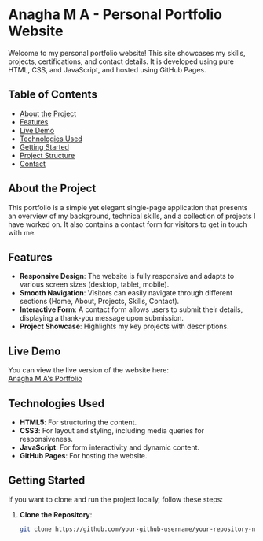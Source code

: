 # Anagha M A - Personal Portfolio Website

Welcome to my personal portfolio website! This site showcases my skills, projects, certifications, and contact details. It is developed using pure HTML, CSS, and JavaScript, and hosted using GitHub Pages.

## Table of Contents
- [About the Project](#about-the-project)
- [Features](#features)
- [Live Demo](#live-demo)
- [Technologies Used](#technologies-used)
- [Getting Started](#getting-started)
- [Project Structure](#project-structure)
- [Contact](#contact)

## About the Project
This portfolio is a simple yet elegant single-page application that presents an overview of my background, technical skills, and a collection of projects I have worked on. It also contains a contact form for visitors to get in touch with me.

## Features
- **Responsive Design**: The website is fully responsive and adapts to various screen sizes (desktop, tablet, mobile).
- **Smooth Navigation**: Visitors can easily navigate through different sections (Home, About, Projects, Skills, Contact).
- **Interactive Form**: A contact form allows users to submit their details, displaying a thank-you message upon submission.
- **Project Showcase**: Highlights my key projects with descriptions.

## Live Demo
You can view the live version of the website here:  
[Anagha M A's Portfolio](https://your-github-username.github.io/your-repository-name/)

## Technologies Used
- **HTML5**: For structuring the content.
- **CSS3**: For layout and styling, including media queries for responsiveness.
- **JavaScript**: For form interactivity and dynamic content.
- **GitHub Pages**: For hosting the website.

## Getting Started
If you want to clone and run the project locally, follow these steps:

1. **Clone the Repository**:
   ```bash
   git clone https://github.com/your-github-username/your-repository-name.git
